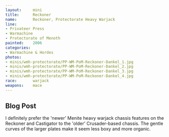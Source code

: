 ```yaml
---
layout:     mini
title:      Reckoner
name:       Reckoner, Protectorate Heavy Warjack
line:       
- Privateer Press
- Warmachine
- Protectorate of Menoth
painted:    2006
categories:
- Warmachine & Hordes
photos:
- minis/wmh-protectorate/PP-WM-PoM-Reckoner-Dankel_1.jpg
- minis/wmh-protectorate/PP-WM-PoM-Reckoner-Dankel_2.jpg
- minis/wmh-protectorate/PP-WM-PoM-Reckoner-Dankel_3.jpg
- minis/wmh-protectorate/PP-WM-PoM-Reckoner-Dankel_4.jpg
race:       warjack
weapons:    mace
---
```


## Blog Post
I definitely prefer the 'newer' Menite heavy warjack chassis features on the Reckoner and Castigator to the 'older' Crusader-based chassis.  The gentle curves of the larger plates make it seem less boxy and more organic.